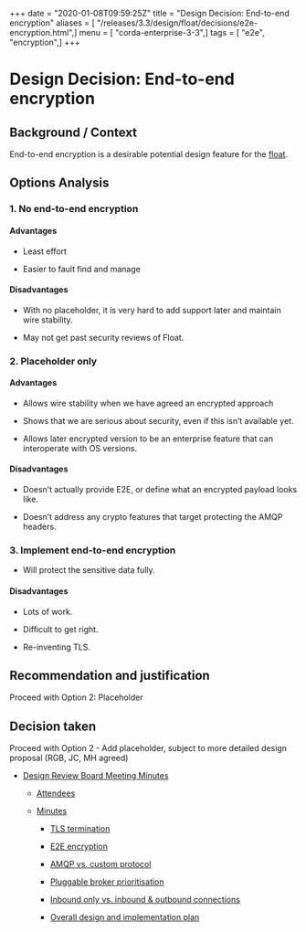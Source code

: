 +++
date = "2020-01-08T09:59:25Z"
title = "Design Decision: End-to-end encryption"
aliases = [ "/releases/3.3/design/float/decisions/e2e-encryption.html",]
menu = [ "corda-enterprise-3-3",]
tags = [ "e2e", "encryption",]
+++


# Design Decision: End-to-end encryption


## Background / Context

End-to-end encryption is a desirable potential design feature for the [float](../design.md).


## Options Analysis


### 1. No end-to-end encryption


#### Advantages


* Least effort


* Easier to fault find and manage



#### Disadvantages


* With no placeholder, it is very hard to add support later and maintain wire stability.


* May not get past security reviews of Float.



### 2. Placeholder only


#### Advantages


* Allows wire stability when we have agreed an encrypted approach


* Shows that we are serious about security, even if this isn’t available yet.


* Allows later encrypted version to be an enterprise feature that can interoperate with OS versions.



#### Disadvantages


* Doesn’t actually provide E2E, or define what an encrypted payload looks like.


* Doesn’t address any crypto features that target protecting the AMQP headers.



### 3. Implement end-to-end encryption


* Will protect the sensitive data fully.



#### Disadvantages


* Lots of work.


* Difficult to get right.


* Re-inventing TLS.



## Recommendation and justification

Proceed with Option 2: Placeholder


## Decision taken

Proceed with Option 2 - Add placeholder, subject to more detailed design proposal (RGB, JC, MH agreed)


* [Design Review Board Meeting Minutes](drb-meeting-20171116.md)
    * [Attendees](drb-meeting-20171116.md#attendees)

    * [Minutes](drb-meeting-20171116.md#minutes)
        * [TLS termination](drb-meeting-20171116.md#id1)

        * [E2E encryption](drb-meeting-20171116.md#id2)

        * [AMQP vs. custom protocol](drb-meeting-20171116.md#id3)

        * [Pluggable broker prioritisation](drb-meeting-20171116.md#id4)

        * [Inbound only vs. inbound & outbound connections](drb-meeting-20171116.md#inbound-only-vs-inbound-outbound-connections)

        * [Overall design and implementation plan](drb-meeting-20171116.md#overall-design-and-implementation-plan)






